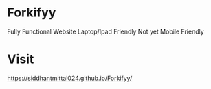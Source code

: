 # Forkifyy

Fully Functional Website
Laptop/Ipad Friendly 
Not yet Mobile Friendly

# Visit
https://siddhantmittal024.github.io/Forkifyy/
